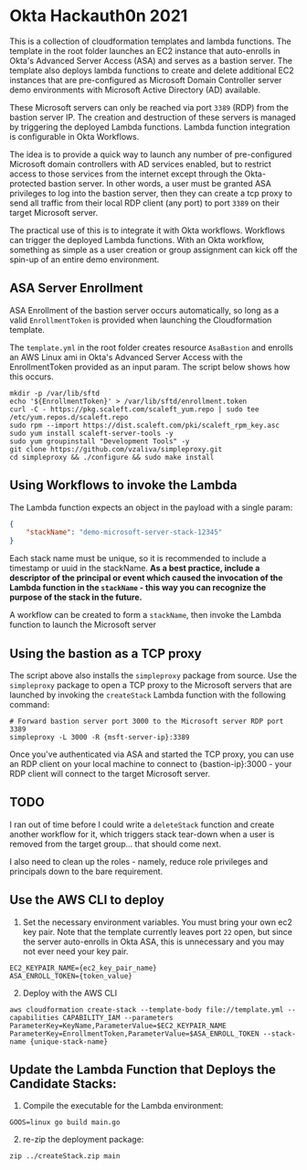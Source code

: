 # Okta Hackauth0n 2021

This is a collection of cloudformation templates and lambda functions. The template in the root folder launches an EC2 instance that auto-enrolls in Okta's Advanced Server Access (ASA) and serves as a bastion server. The template also deploys lambda functions to create and delete additional EC2 instances that are pre-configured as Microsoft Domain Controller server demo environments with Microsoft Active Directory (AD) available. 

These Microsoft servers can only be reached via port `3389` (RDP) from the bastion server IP. The creation and destruction of these servers is managed by triggering the deployed Lambda functions. Lambda function integration is configurable in Okta Workflows.

The idea is to provide a quick way to launch any number of pre-configured Microsoft domain controllers with AD services enabled, but to restrict access to those services from the internet except through the Okta-protected bastion server. In other words, a user must be granted ASA privileges to log into the bastion server, then they can create a tcp proxy to send all traffic from their local RDP client (any port) to port `3389` on their target Microsoft server.

The practical use of this is to integrate it with Okta workflows. Workflows can trigger the deployed Lambda functions. With an Okta workflow, something as simple as a user creation or group assignment can kick off the spin-up of an entire demo environment.

## ASA Server Enrollment

ASA Enrollment of the bastion server occurs automatically, so long as a valid `EnrollmentToken` is provided when launching the Cloudformation template.

The `template.yml` in the root folder creates resource `AsaBastion` and enrolls an AWS Linux ami in Okta's Advanced Server Access with the EnrollmentToken provided as an input param. The script below shows how this occurs.

```shell
mkdir -p /var/lib/sftd
echo '${EnrollmentToken}' > /var/lib/sftd/enrollment.token
curl -C - https://pkg.scaleft.com/scaleft_yum.repo | sudo tee /etc/yum.repos.d/scaleft.repo
sudo rpm --import https://dist.scaleft.com/pki/scaleft_rpm_key.asc
sudo yum install scaleft-server-tools -y
sudo yum groupinstall "Development Tools" -y
git clone https://github.com/vzaliva/simpleproxy.git
cd simpleproxy && ./configure && sudo make install
```

## Using Workflows to invoke the Lambda

The Lambda function expects an object in the payload with a single param:
```json
{
    "stackName": "demo-microsoft-server-stack-12345"
}
```

Each stack name must be unique, so it is recommended to include a timestamp or uuid in the stackName. **As a best practice, include a descriptor of the principal or event which caused the invocation of the Lambda function in the `stackName` - this way you can recognize the purpose of the stack in the future.**

A workflow can be created to form a `stackName`, then invoke the Lambda function to launch the Microsoft server

## Using the bastion as a TCP proxy

The script above also installs the `simpleproxy` package from source. Use the `simpleproxy` package to open a TCP proxy to the Microsoft servers that are launched by invoking the `createStack` Lambda function with the following command:

```shell
# Forward bastion server port 3000 to the Microsoft server RDP port 3389
simpleproxy -L 3000 -R {msft-server-ip}:3389
```

Once you've authenticated via ASA and started the TCP proxy, you can use an RDP client on your local machine to connect to {bastion-ip}:3000 - your RDP client will connect to the target Microsoft server.

## TODO

I ran out of time before I could write a `deleteStack` function and create another workflow for it, which triggers stack tear-down when a user is removed from the target group... that should come next.

I also need to clean up the roles - namely, reduce role privileges and principals down to the bare requirement.

## Use the AWS CLI to deploy

1. Set the necessary environment variables. You must bring your own ec2 key pair. Note that the template currently leaves port `22` open, but since the server auto-enrolls in Okta ASA, this is unnecessary and you may not ever need your key pair.
```shell
EC2_KEYPAIR_NAME={ec2_key_pair_name}
ASA_ENROLL_TOKEN={token_value}
```

2. Deploy with the AWS CLI
```shell
aws cloudformation create-stack --template-body file://template.yml --capabilities CAPABILITY_IAM --parameters ParameterKey=KeyName,ParameterValue=$EC2_KEYPAIR_NAME ParameterKey=EnrollmentToken,ParameterValue=$ASA_ENROLL_TOKEN --stack-name {unique-stack-name}
```

## Update the Lambda Function that Deploys the Candidate Stacks:

1. Compile the executable for the Lambda environment: 
```shell
GOOS=linux go build main.go
```

2. re-zip the deployment package:
```shell
zip ../createStack.zip main
```

